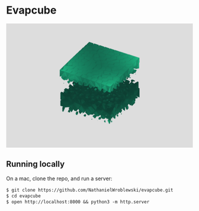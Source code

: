 Evapcube
===

![Screenshot](https://raw.githubusercontent.com/NathanielWroblewski/evapcube/master/public/images/screenshot.png)

Running locally
---

On a mac, clone the repo, and run a server:

```
$ git clone https://github.com/NathanielWroblewski/evapcube.git
$ cd evapcube
$ open http://localhost:8000 && python3 -m http.server
```
